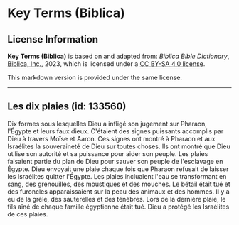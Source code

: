 # Key Terms (Biblica)

## License Information

**Key Terms (Biblica)** is based on and adapted from: _Biblica Bible Dictionary_, [Biblica, Inc.](https://www.biblica.com/), 2023, which is licensed under a [CC BY-SA 4.0 license](https://creativecommons.org/licenses/by-sa/4.0/legalcode.en).

This markdown version is provided under the same license.



--------------------------------

## Les dix plaies (id: 133560)

Dix formes sous lesquelles Dieu a infligé son jugement sur Pharaon, l'Égypte et leurs faux dieux. C'étaient des signes puissants accomplis par Dieu à travers Moïse et Aaron. Ces signes ont montré à Pharaon et aux Israélites la souveraineté de Dieu sur toutes choses. Ils ont montré que Dieu utilise son autorité et sa puissance pour aider son peuple. Les plaies faisaient partie du plan de Dieu pour sauver son peuple de l'esclavage en Égypte. Dieu envoyait une plaie chaque fois que Pharaon refusait de laisser les Israélites quitter l'Égypte. Les plaies incluaient l'eau se transformant en sang, des grenouilles, des moustiques et des mouches. Le bétail était tué et des furoncles apparaissaient sur la peau des animaux et des hommes. Il y a eu de la grêle, des sauterelles et des ténèbres. Lors de la dernière plaie, le fils aîné de chaque famille égyptienne était tué. Dieu a protégé les Israélites de ces plaies.


